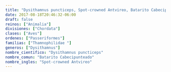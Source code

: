 ```yaml
---
title: "Dysithamnus puncticeps, Spot-crowned Antvireo, Batarito Cabecipunteado"
date: 2017-08-18T20:46:32-06:00
draft: false
reinos: ["Animalia"]
divisiones: ["Chordata"]
clases: ["Aves"]
ordenes: ["Passeriformes"]
familias: ["Thamnophilidae "]
generos: ["Dysithamnus"]
nombre_cientifico: "Dysithamnus puncticeps"
nombre_comun: "Batarito Cabecipunteado"
nombre_ingles: "Spot-crowned Antvireo"
---
```

